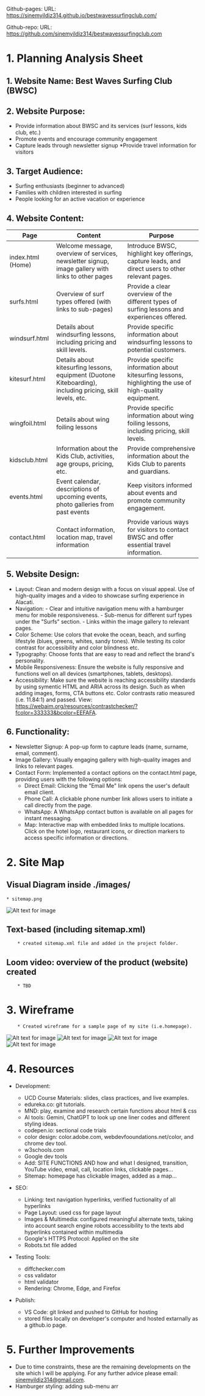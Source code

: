 Github-pages: URL:
        https://sinemyildiz314.github.io/bestwavessurfingclub.com/

Github-repo: URL:
        https://github.com/sinemyildiz314/bestwavessurfingclub.com


# 1. Planning Analysis Sheet

## 1. Website Name: Best Waves Surfing Club (BWSC)
## 2. Website Purpose: 
* Provide information about BWSC and its services (surf lessons, kids club, etc.)
* Promote events and encourage community engagement
* Capture leads through newsletter signup
*Provide travel information for visitors
## 3. Target Audience:
* Surfing enthusiasts (beginner to advanced)
* Families with children interested in surfing
* People looking for an active vacation or experience
## 4. Website Content:
| Page | Content | Purpose |
|---|---|---| 
| index.html (Home) | Welcome message, overview of services, newsletter signup, image gallery with links to other pages | Introduce BWSC, highlight key offerings, capture leads, and direct users to other relevant pages. |
| surfs.html | Overview of surf types offered (with links to sub-pages) | Provide a clear overview of the different types of surfing lessons and experiences offered. |
| windsurf.html | Details about windsurfing lessons, including pricing and skill levels. | Provide specific information about windsurfing lessons to potential customers. | 
| kitesurf.html | Details about kitesurfing lessons, equipment (Duotone Kiteboarding), including pricing, skill levels, etc. | Provide specific information about kitesurfing lessons, highlighting the use of high-quality equipment. |
| wingfoil.html | Details about wing foiling lessons | Provide specific information about wing foiling lessons, including pricing, skill levels. |
| kidsclub.html | Information about the Kids Club, activities, age groups, pricing, etc. | Provide comprehensive information about the Kids Club to parents and guardians. |
| events.html | Event calendar, descriptions of upcoming events, photo galleries from past events | Keep visitors informed about events and promote community engagement. |
| contact.html | Contact information, location map, travel information | Provide various ways for visitors to contact BWSC and offer essential travel information. |

## 5. Website Design:
* Layout: Clean and modern design with a focus on visual appeal. Use of high-quality images and a video to showcase surfing experience in Alacati.
* Navigation:
        - Clear and intuitive navigation menu with a hamburger menu for mobile responsiveness.
        - Sub-menus for different surf types under the "Surfs" section.
        - Links within the image gallery to relevant pages.
* Color Scheme: Use colors that evoke the ocean, beach, and surfing lifestyle (blues, greens, whites, sandy tones). While testing its color contrast for accessibility and color blindness etc.
* Typography: Choose fonts that are easy to read and reflect the brand's personality.
* Mobile Responsiveness: Ensure the website is fully responsive and functions well on all devices (smartphones, tablets, desktops).
* Accessibility: Make sure the website is reaching accessibility standards by using symentic HTML and ARIA across its design. Such as when adding images, forms, CTA buttons etc. Color contrasts ratio measured (i.e. 11.84:1) and passed. View: https://webaim.org/resources/contrastchecker/?fcolor=333333&bcolor=EEFAFA.  

## 6. Functionality:
 * Newsletter Signup: A pop-up form to capture leads (name, surname, email, comment).
 * Image Gallery: Visually engaging gallery with high-quality images and links to relevant pages.
 * Contact Form: Implemented a contact options on the contact.html page, providing users with the following options:
     - Direct Email: Clicking the "Email Me" link opens the user's default email client.
     - Phone Call: A clickable phone number link allows users to initiate a call directly from the page.
     - WhatsApp: A WhatsApp contact button is available on all pages for instant messaging.
     - Map: Interactive map with embedded links to multiple locations. Click on the hotel logo, restaurant icons, or direction markers to access specific information or directions.

# 2. Site Map
## Visual Diagram inside ./images/
    * sitemap.png
![Alt text for image](./images/sitemap.png)
## Text-based (including sitemap.xml)
        * created sitemap.xml file and added in the project folder.
## Loom video: overview of the product (website) created
        * TBD

# 3. Wireframe

        * Created wireframe for a sample page of my site (i.e.homepage).

![Alt text for image](./images/wireframe/Wireframe%201%20Mobile-First%20(Collapsed%20Menu).png)
![Alt text for image](./images/wireframe/Wireframe%202%20Desktop%20View.png)
![Alt text for image](./images/wireframe/Wireframe%203%20Focus%20on%20Surfs%20Dropdown%20Interaction.png)
![Alt text for image](./images/wireframe/Wireframe%204%20%20User%20Flow%20with%20Arrows.png)

# 4. Resources

* Development:
   - UCD Course Materials: slides, class practices, and live examples.
   - edureka.co: git tutorials.
   - MND: play, examine and research certain functions about html & css
   - AI tools: Gemini, ChatGPT to look up one liner codes and different styling ideas.
   - codepen.io: sectional code trials
   - color design: color.adobe.com, webdevfooundations.net/color, and chrome dev tool.
   - w3schools.com
   - Google dev tools
   - Add: SITE FUNCTIONS AND how and what I designed, transition, YouTube video, email, call, location links, clickable pages...
   - Sitemap: homepage has clickable images, added as a map...
* SEO:
  - Linking: text navigation hyperlinks, verified fuctionality of all hyperlinks 
  - Page Layout: used css for page layout
  - Images & Multimedia: configured meaningful alternate texts, taking into account search engine robots accessibility to the texts abd hyperlinks contained within multimedia
  - Google's HTTPS Protocol: Applied on the site 
  - Robots.txt file added

* Testing Tools:
  - diffchecker.com
  - css validator
  - html validator
  - Rendering: Chrome, Edge, and Firefox 

* Publish:
  - VS Code: git linked and pushed to GitHub for hosting
  - stored files locally on developer's computer and hosted extarnally as a github.io page. 

# 5. Further Improvements
* Due to time constraints, these are the remaining developments on the site which I will be applying. For any further advice please email: sinemyildiz314@gmail.com.
* Hamburger styling: adding sub-menu arr


